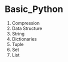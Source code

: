 # Basic_Python
1. Compression
2. Data Structure
  1. String
  2. Dictionaries
  3. Tuple
  4. Set
  5. List

